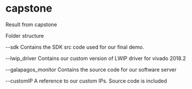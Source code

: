 # capstone
Result from capstone

Folder structure

--sdk
  Contains the SDK src code used for our final demo.
  
--lwip_driver
  Contains our custom version of LWIP driver for vivado 2018.2
  
--galapagos_monitor
  Contains the source code for our software server
  
--customIP
  A reference to our custom IPs. Source code is included
